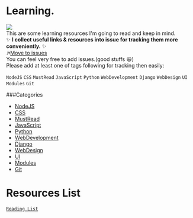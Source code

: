Learning.
==
![](https://img.shields.io/badge/Keep-Learning-green.svg?style=social)  
This are some learning resources I'm going to read and keep in mind.  
:sparkles: **I collect useful links & resources into issue for tracking them more conveniently.** :sparkles:    
:arrow_upper_right:[Move to issues](https://github.com/lockys/Learning/issues)  
You can feel very free to add issues.(good stuffs :smiley:)  
Please add at least one of tags following for tracking then easily:  

`NodeJS` `CSS` `MustRead` `JavaScript` `Python` `WebDevelopment` `Django` `WebDesign` `UI` `Modules` `Git`

###Categories
- [NodeJS](https://github.com/lockys/Learning/labels/NodeJS)
- [CSS](https://github.com/lockys/Learning/labels/CSS)
- [MustRead](https://github.com/lockys/Learning/labels/MustRead)
- [JavaScript](https://github.com/lockys/Learning/labels/JavaScript)
- [Python](https://github.com/lockys/Learning/labels/Python)
- [WebDevelopment](https://github.com/lockys/Learning/labels/WebDevelopment)
- [Django](https://github.com/lockys/Learning/labels/Django)
- [WebDesign](https://github.com/lockys/Learning/labels/WebDesign)
- [UI](https://github.com/lockys/Learning/labels/UI)
- [Modules](https://github.com/lockys/Learning/labels/Modules)
- [Git](https://github.com/lockys/Learning/labels/git)

Resources List
==
[`Reading List`](https://github.com/lockys/Learning/blob/master/resource-list.md)
